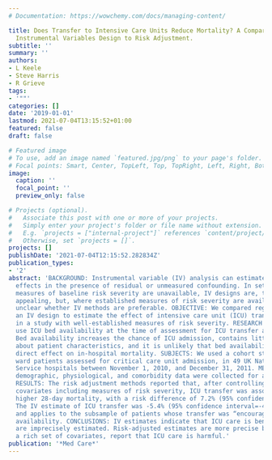 ```yaml
---
# Documentation: https://wowchemy.com/docs/managing-content/

title: Does Transfer to Intensive Care Units Reduce Mortality? A Comparison of an
  Instrumental Variables Design to Risk Adjustment.
subtitle: ''
summary: ''
authors:
- L Keele
- Steve Harris
- R Grieve
tags:
- '""'
categories: []
date: '2019-01-01'
lastmod: 2021-07-04T13:15:52+01:00
featured: false
draft: false

# Featured image
# To use, add an image named `featured.jpg/png` to your page's folder.
# Focal points: Smart, Center, TopLeft, Top, TopRight, Left, Right, BottomLeft, Bottom, BottomRight.
image:
  caption: ''
  focal_point: ''
  preview_only: false

# Projects (optional).
#   Associate this post with one or more of your projects.
#   Simply enter your project's folder or file name without extension.
#   E.g. `projects = ["internal-project"]` references `content/project/deep-learning/index.md`.
#   Otherwise, set `projects = []`.
projects: []
publishDate: '2021-07-04T12:15:52.282834Z'
publication_types:
- '2'
abstract: 'BACKGROUND: Instrumental variable (IV) analysis can estimate treatment
  effects in the presence of residual or unmeasured confounding. In settings wherein
  measures of baseline risk severity are unavailable, IV designs are, therefore, particularly
  appealing, but, where established measures of risk severity are available, it is
  unclear whether IV methods are preferable. OBJECTIVE: We compared regression with
  an IV design to estimate the effect of intensive care unit (ICU) transfer on mortality
  in a study with well-established measures of risk severity. RESEARCH DESIGN: We
  use ICU bed availability at the time of assessment for ICU transfer as an instrument.
  Bed availability increases the chance of ICU admission, contains little information
  about patient characteristics, and it is unlikely that bed availability has any
  direct effect on in-hospital mortality. SUBJECTS: We used a cohort study of deteriorating
  ward patients assessed for critical care unit admission, in 49 UK National Health
  Service hospitals between November 1, 2010, and December 31, 2011. MEASURES: Detailed
  demographic, physiological, and comorbidity data were collected for all patients.
  RESULTS: The risk adjustment methods reported that, after controlling for all measured
  covariates including measures of risk severity, ICU transfer was associated with
  higher 28-day mortality, with a risk difference of 7.2% (95% confidence interval=5.3%-9.1%).
  The IV estimate of ICU transfer was -5.4% (95% confidence interval=-47.1% to 36.3%)
  and applies to the subsample of patients whose transfer was “encouraged” by bed
  availability. CONCLUSIONS: IV estimates indicate that ICU care is beneficial but
  are imprecisely estimated. Risk-adjusted estimates are more precise but, even with
  a rich set of covariates, report that ICU care is harmful.'
publication: '*Med Care*'
---
```

